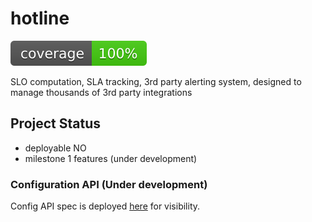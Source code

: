 # hotline
![Go Coverage](https://raw.githubusercontent.com/petercipov/hotline/badges/.badges/main/hotline.svg)

SLO computation, SLA tracking, 3rd party alerting system, designed to manage thousands of 3rd party integrations

## Project Status
-  deployable NO
-  milestone 1 features (under development)

### Configuration API (Under development)
Config API spec is deployed [here](https://bump.sh/peter-cipov/doc/hotline-api/) for visibility.
